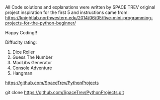 All Code solutions and explanations were written by SPACE TREV original project inspiration for the first 5 and instructions came from:
https://knightlab.northwestern.edu/2014/06/05/five-mini-programming-projects-for-the-python-beginner/

Happy Coding!!

Diffuclty rating:
1. Dice Roller
2. Guess The Number
3. MadLibs Generator
4. Console Adventure
5. Hangman
<!-- github repo -->
https://github.com/SpaceTrev/PythonProjects
<!-- to clone -->
git clone https://github.com/SpaceTrev/PythonProjects.git


<!-- for Updated code base 'git fetch' -->
